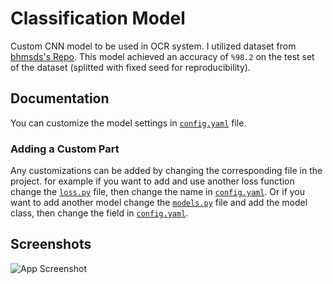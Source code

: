 
# Classification Model
Custom CNN model to be used in OCR system. I utilized dataset from [bhmsds's Repo](https://github.com/wblachowski/bhmsds). This model achieved an accuracy of `%98.2` on the test set of the dataset (splitted with fixed seed for reproducibility).





## Documentation
You can customize the model settings in [`config.yaml`](https://github.com/Azimi2kht/camculator/blob/master/model/src/config.yaml) file.

### Adding a Custom Part
Any customizations can be added by changing the corresponding file in the project. for example if you want to add and use another loss function change the [`loss.py`](https://github.com/Azimi2kht/camculator/blob/master/model/src/model/loss.py) file, then change the name in [`config.yaml`](https://github.com/Azimi2kht/camculator/blob/master/model/src/config.yaml). Or if you want to add another model change the [`models.py`](https://github.com/Azimi2kht/camculator/blob/master/model/src/model/models.py) file and add the model class, then change the field in [`config.yaml`](https://github.com/Azimi2kht/camculator/blob/master/model/src/config.yaml).

## Screenshots

![App Screenshot](https://via.placeholder.com/468x300?text=App+Screenshot+Here)


